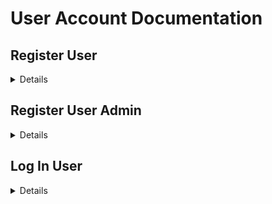 # User Account Documentation

## Register User

<details>

### Endpoint

```http
 POST /api/signup
```

### Example Body Request
```json
{
    "name" : "John Doe",
    "email" : "john@test.com",
    "password" : "12345"
}
```
### Example cURL Request
```sh
curl -X POST http://yourhostdomain.com/api/signup \
-H "Content-Type: application/json" \
-d '{
    "name": "John Doe",
    "email": "john@test.com",
    "password": "12345"
}'
```

</details>

## Register User Admin

<details>

### Endpoint

```http
 POST /api/signup
```

### Example Body Request
```json
{
    "name" : "John admin",
    "email" : "johnadmin@test.com",
    "password" : "12345",
    "role" : "admin"
}
```
### Example cURL Request
```sh
curl -X POST http://yourhostdomain.com/api/signup \
-H "Content-Type: application/json" \
-d '{
    "name" : "John admin",
    "email" : "johnadmin@test.com",
    "password" : "12345",
    "role" : "admin"
}'
```

</details>

## Log In User

<details>

### Endpoint

```http
POST /api/login
```

### Example Payload

```json
{
    "email" : "johnadmin@test.com",
    "password" : "12345"
}
```

### Example cURL Request
```sh
curl -X POST http://yourhostdomain.com/api/login \
-H "Content-Type: application/json" \
-d '{
    "email" : "johnadmin@test.com",
    "password" : "12345"
}'
```

</details>